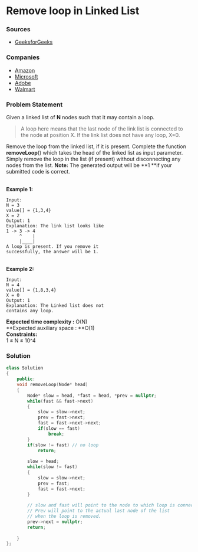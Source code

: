# Remove loop in Linked List

### Sources

* [GeeksforGeeks](https://practice.geeksforgeeks.org/problems/remove-loop-in-linked-list/1#)

### Companies

* [Amazon](../../company-based-lists/amazon.md)
* [Microsoft](../../company-based-lists/microsoft.md)
* [Adobe](../../company-based-lists/adobe.md)
* [Walmart](../../company-based-lists/walmart.md)

### Problem Statement

Given a linked list of **N** nodes such that it may contain a loop.

> A loop here means that the last node of the link list is connected to the node at position X. If the link list does not have any loop, X=0.

Remove the loop from the linked list, if it is present. Complete the function **removeLoop**() which takes the head of the linked list as input parameter. Simply remove the loop in the list (if present) without disconnecting any nodes from the list. **Note:** The generated output will be **1 **if your submitted code is correct.

\
 **Example 1:**

```
Input:
N = 3
value[] = {1,3,4}
X = 2
Output: 1
Explanation: The link list looks like
1 -> 3 -> 4
     ^    |
     |____|    
A loop is present. If you remove it 
successfully, the answer will be 1. 
```

\
 **Example 2:**

```
Input:
N = 4
value[] = {1,8,3,4}
X = 0
Output: 1
Explanation: The Linked list does not 
contains any loop. 
```

**Expected time complexity :** O(N)\
**Expected auxiliary space : **O(1)\
**Constraints:**\
 1 ≤ N ≤ 10^4

### Solution

```cpp
class Solution
{
    public:
    void removeLoop(Node* head)
    {
        Node* slow = head, *fast = head, *prev = nullptr;
        while(fast && fast->next)
        {
            slow = slow->next;
            prev = fast->next;
            fast = fast->next->next;
            if(slow == fast)
                break;
        }
        if(slow != fast) // no loop
            return;
        
        slow = head;
        while(slow != fast)
        {
            slow = slow->next;
            prev = fast;
            fast = fast->next;
        }
        
        // slow and fast will point to the node to which loop is connected to.
        // Prev will point to the actual last node of the list 
        // when the loop is removed.
        prev->next = nullptr;
        return;
            
    }
};
```

